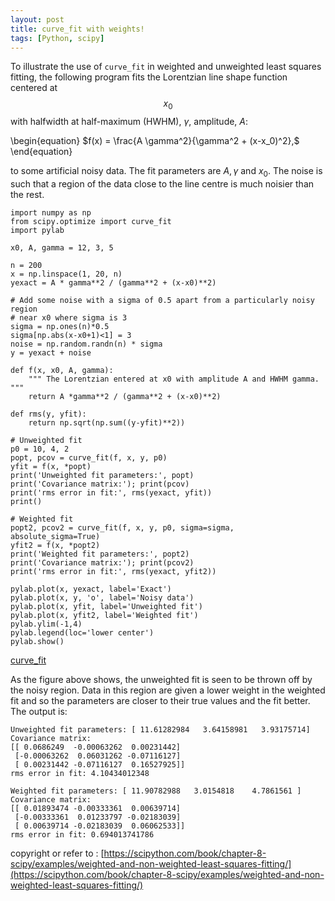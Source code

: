 ```yaml
---
layout: post
title: curve_fit with weights!
tags: [Python, scipy]
---
```


To illustrate the use of `curve_fit` in weighted and unweighted least squares fitting, the following program fits the Lorentzian line shape function centered at $$x_0$$ with halfwidth at half-maximum (HWHM), $\gamma$, amplitude, $A$:

\begin{equation}
$f(x) = \frac{A \gamma^2}{\gamma^2 + (x-x_0)^2},$
\end{equation}

to some artificial noisy data. The fit parameters are $A, \gamma$ and $x_0$. The noise is such that a region of the data close to the line centre is much noisier than the rest.

```
import numpy as np
from scipy.optimize import curve_fit
import pylab

x0, A, gamma = 12, 3, 5

n = 200
x = np.linspace(1, 20, n)
yexact = A * gamma**2 / (gamma**2 + (x-x0)**2)

# Add some noise with a sigma of 0.5 apart from a particularly noisy region
# near x0 where sigma is 3
sigma = np.ones(n)*0.5
sigma[np.abs(x-x0+1)<1] = 3
noise = np.random.randn(n) * sigma
y = yexact + noise

def f(x, x0, A, gamma):
    """ The Lorentzian entered at x0 with amplitude A and HWHM gamma. """
    return A *gamma**2 / (gamma**2 + (x-x0)**2)

def rms(y, yfit):
    return np.sqrt(np.sum((y-yfit)**2))

# Unweighted fit
p0 = 10, 4, 2
popt, pcov = curve_fit(f, x, y, p0)
yfit = f(x, *popt)
print('Unweighted fit parameters:', popt)
print('Covariance matrix:'); print(pcov)
print('rms error in fit:', rms(yexact, yfit))
print()

# Weighted fit
popt2, pcov2 = curve_fit(f, x, y, p0, sigma=sigma, absolute_sigma=True)
yfit2 = f(x, *popt2)
print('Weighted fit parameters:', popt2)
print('Covariance matrix:'); print(pcov2)
print('rms error in fit:', rms(yexact, yfit2))

pylab.plot(x, yexact, label='Exact')
pylab.plot(x, y, 'o', label='Noisy data')
pylab.plot(x, yfit, label='Unweighted fit')
pylab.plot(x, yfit2, label='Weighted fit')
pylab.ylim(-1,4)
pylab.legend(loc='lower center')
pylab.show()
```

[curve_fit](./lorentazian-fit.png)

As the figure above shows, the unweighted fit is seen to be thrown off by the noisy region. Data in this region are given a lower weight in the weighted fit and so the parameters are closer to their true values and the fit better. The output is:

```
Unweighted fit parameters: [ 11.61282984   3.64158981   3.93175714]
Covariance matrix:
[[ 0.0686249  -0.00063262  0.00231442]
 [-0.00063262  0.06031262 -0.07116127]
 [ 0.00231442 -0.07116127  0.16527925]]
rms error in fit: 4.10434012348

Weighted fit parameters: [ 11.90782988   3.0154818    4.7861561 ]
Covariance matrix:
[[ 0.01893474 -0.00333361  0.00639714]
 [-0.00333361  0.01233797 -0.02183039]
 [ 0.00639714 -0.02183039  0.06062533]]
rms error in fit: 0.694013741786
```

copyright or refer to : [https://scipython.com/book/chapter-8-scipy/examples/weighted-and-non-weighted-least-squares-fitting/](https://scipython.com/book/chapter-8-scipy/examples/weighted-and-non-weighted-least-squares-fitting/)
